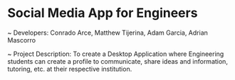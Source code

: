 # Social Media App for Engineers 
~ Developers: Conrado Arce, Matthew Tijerina, Adam Garcia, Adrian Mascorro 

~ Project Description: To create a Desktop Application where Engineering students can create a profile to communicate, share ideas and information, tutoring, etc. at their respective institution.  
